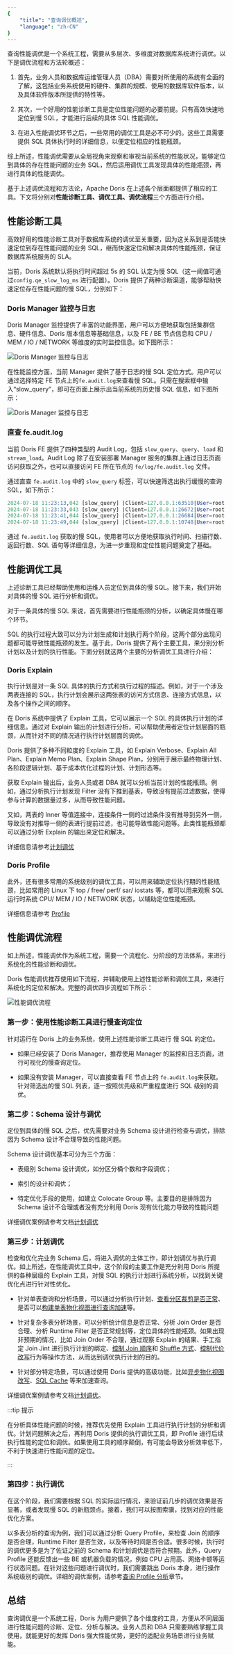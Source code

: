 ```yaml
---
{
    "title": "查询调优概述",
    "language": "zh-CN"
}
---
```


<!-- 
Licensed to the Apache Software Foundation (ASF) under one
or more contributor license agreements.  See the NOTICE file
distributed with this work for additional information
regarding copyright ownership.  The ASF licenses this file
to you under the Apache License, Version 2.0 (the
"License"); you may not use this file except in compliance
with the License.  You may obtain a copy of the License at

  http://www.apache.org/licenses/LICENSE-2.0

Unless required by applicable law or agreed to in writing,
software distributed under the License is distributed on an
"AS IS" BASIS, WITHOUT WARRANTIES OR CONDITIONS OF ANY
KIND, either express or implied.  See the License for the
specific language governing permissions and limitations
under the License.
-->

查询性能调优是一个系统工程，需要从多层次、多维度对数据库系统进行调优。以下是调优流程和方法轮概述：

1. 首先，业务人员和数据库运维管理人员（DBA）需要对所使用的系统有全面的了解，这包括业务系统使用的硬件、集群的规模、使用的数据库软件版本，以及具体软件版本所提供的特性等。

2. 其次，一个好用的性能诊断工具是定位性能问题的必要前提。只有高效快速地定位到慢 SQL，才能进行后续的具体 SQL 性能调优。

3. 在进入性能调优环节之后，一些常用的调优工具是必不可少的。这些工具需要提供 SQL 具体执行时的详细信息，以便定位相应的性能瓶颈。

综上所述，性能调优需要从全局视角来观察和审视当前系统的性能状况，能够定位到具体的存在性能问题的业务 SQL，然后运用调优工具发现具体的性能瓶颈，再进行具体的性能调优。

基于上述调优流程和方法论，Apache Doris 在上述各个层面都提供了相应的工具。下文将分别对**性能诊断工具、调优工具、调优流程**三个方面进行介绍。

## 性能诊断工具

高效好用的性能诊断工具对于数据库系统的调优至关重要，因为这关系到是否能快速定位到存在性能问题的业务 SQL，继而快速定位和解决具体的性能瓶颈，保证数据库系统服务的 SLA。

当前，Doris 系统默认将执行时间超过 5s 的 SQL 认定为慢 SQL（这一阈值可通过`config.qe_slow_log_ms` 进行配置）。Doris 提供了两种诊断渠道，能够帮助快速定位存在性能问题的慢 SQL，分别如下：

### Doris Manager 监控与日志

Doris Manager 监控提供了丰富的功能界面，用户可以方便地获取包括集群信息、硬件信息、Doris 版本信息等基础信息，以及 FE / BE 节点信息和 CPU / MEM / IO / NETWORK 等维度的实时监控信息。如下图所示：

![Doris Manager 监控与日志](/images/doris-manage-trace-log-1.png)

在性能监控方面，当前 Manager 提供了基于日志的慢 SQL 定位方式。用户可以通过选择特定 FE 节点上的`fe.audit.log`来查看慢 SQL。只需在搜索框中输入“slow_query”，即可在页面上展示出当前系统的历史慢 SQL 信息，如下图所示：

![Doris Manager 监控与日志](/images/doris-manage-trace-log-2.png)

### 直查 fe.audit.log

当前 Doris FE 提供了四种类型的 Audit Log，包括 `slow_query`、`query`、`load` 和 `stream_load`。Audit Log  除了在安装部署 Manager 服务的集群上通过日志页面访问获取之外，也可以直接访问 FE 所在节点的 `fe/log/fe.audit.log` 文件。

通过直查 `fe.audit.log` 中的 `slow_query` 标签，可以快速筛选出执行缓慢的查询 SQL，如下所示：

```sql
2024-07-18 11:23:13,042 [slow_query] |Client=127.0.0.1:63510|User=root|Ctl=internal|Db=tpch_sf1000|State=EOF|ErrorCode=0|ErrorMessage=|Time(ms)=11603|ScanBytes=236667379712|ScanRows=13649979418|ReturnRows=100|StmtId=1689|QueryId=91ff336304f14182-9ca537eee75b3856|IsQuery=true|isNereids=true|feIp=172.21.0.10|Stmt=select     c_name,     c_custkey,     o_orderkey,     o_orderdate,     o_totalprice,     sum(l_quantity) from     customer,     orders,     lineitem where     o_orderkey  in  (         select             l_orderkey         from             lineitem         group  by             l_orderkey  having                 sum(l_quantity)  >  300     )     and  c_custkey  =  o_custkey     and  o_orderkey  =  l_orderkey group  by     c_name,     c_custkey,     o_orderkey,     o_orderdate,     o_totalprice order  by     o_totalprice  desc,     o_orderdate limit  100|CpuTimeMS=918556|ShuffleSendBytes=3267419|ShuffleSendRows=89668|SqlHash=b4e1de9f251214a30188180f37907f7d|peakMemoryBytes=38720935552|SqlDigest=d41d8cd98f00b204e9800998ecf8427e|cloudClusterName=UNKNOWN|TraceId=|WorkloadGroup=normal|FuzzyVariables=|scanBytesFromLocalStorage=0|scanBytesFromRemoteStorage=0
2024-07-18 11:23:33,043 [slow_query] |Client=127.0.0.1:26672|User=root|Ctl=internal|Db=tpch_sf1000|State=EOF|ErrorCode=0|ErrorMessage=|Time(ms)=8978|ScanBytes=334985555968|ScanRows=10717654374|ReturnRows=100|StmtId=1815|QueryId=6e1fae453cb04d9a-b1e5f94d9cea1885|IsQuery=true|isNereids=true|feIp=172.21.0.10|Stmt=select     s_name,     count(*) as numwait from     supplier,     lineitem l1,     orders,     nation where     s_suppkey = l1.l_suppkey     and o_orderkey = l1.l_orderkey     and o_orderstatus = 'F'     and l1.l_receiptdate > l1.l_commitdate     and exists (         select             *         from             lineitem l2         where                 l2.l_orderkey = l1.l_orderkey           and l2.l_suppkey <> l1.l_suppkey     )     and not exists (         select             *         from             lineitem l3         where                 l3.l_orderkey = l1.l_orderkey           and l3.l_suppkey <> l1.l_suppkey           and l3.l_receiptdate > l3.l_commitdate     )     and s_nationkey = n_nationkey     and n_name = 'SAUDI ARABIA' group by     s_name order by     numwait desc,     s_name limit 100|CpuTimeMS=990127|ShuffleSendBytes=59208164|ShuffleSendRows=3651504|SqlHash=f8a30e4182d72cce3eff6cb385005b1f|peakMemoryBytes=10495660672|SqlDigest=d41d8cd98f00b204e9800998ecf8427e|cloudClusterName=UNKNOWN|TraceId=|WorkloadGroup=normal|FuzzyVariables=|scanBytesFromLocalStorage=0|scanBytesFromRemoteStorage=0
2024-07-18 11:23:41,044 [slow_query] |Client=127.0.0.1:26684|User=root|Ctl=internal|Db=tpch_sf1000|State=EOF|ErrorCode=0|ErrorMessage=|Time(ms)=8514|ScanBytes=334986551296|ScanRows=10717654374|ReturnRows=100|StmtId=1833|QueryId=4f91483464ce4aa8-beeed7dcb8675bc8|IsQuery=true|isNereids=true|feIp=172.21.0.10|Stmt=select     s_name,     count(*) as numwait from     supplier,     lineitem l1,     orders,     nation where     s_suppkey = l1.l_suppkey     and o_orderkey = l1.l_orderkey     and o_orderstatus = 'F'     and l1.l_receiptdate > l1.l_commitdate     and exists (         select             *         from             lineitem l2         where                 l2.l_orderkey = l1.l_orderkey           and l2.l_suppkey <> l1.l_suppkey     )     and not exists (         select             *         from             lineitem l3         where                 l3.l_orderkey = l1.l_orderkey           and l3.l_suppkey <> l1.l_suppkey           and l3.l_receiptdate > l3.l_commitdate     )     and s_nationkey = n_nationkey     and n_name = 'SAUDI ARABIA' group by     s_name order by     numwait desc,     s_name limit 100|CpuTimeMS=925841|ShuffleSendBytes=59223190|ShuffleSendRows=3651602|SqlHash=f8a30e4182d72cce3eff6cb385005b1f|peakMemoryBytes=10505123104|SqlDigest=d41d8cd98f00b204e9800998ecf8427e|cloudClusterName=UNKNOWN|TraceId=|WorkloadGroup=normal|FuzzyVariables=|scanBytesFromLocalStorage=0|scanBytesFromRemoteStorage=0
2024-07-18 11:23:49,044 [slow_query] |Client=127.0.0.1:10748|User=root|Ctl=internal|Db=tpch_sf1000|State=EOF|ErrorCode=0|ErrorMessage=|Time(ms)=8660|ScanBytes=334987673600|ScanRows=10717654374|ReturnRows=100|StmtId=1851|QueryId=4599cb1bab204f80-ac430dd78b45e3da|IsQuery=true|isNereids=true|feIp=172.21.0.10|Stmt=select     s_name,     count(*) as numwait from     supplier,     lineitem l1,     orders,     nation where     s_suppkey = l1.l_suppkey     and o_orderkey = l1.l_orderkey     and o_orderstatus = 'F'     and l1.l_receiptdate > l1.l_commitdate     and exists (         select             *         from             lineitem l2         where                 l2.l_orderkey = l1.l_orderkey           and l2.l_suppkey <> l1.l_suppkey     )     and not exists (         select             *         from             lineitem l3         where                 l3.l_orderkey = l1.l_orderkey           and l3.l_suppkey <> l1.l_suppkey           and l3.l_receiptdate > l3.l_commitdate     )     and s_nationkey = n_nationkey     and n_name = 'SAUDI ARABIA' group by     s_name order by     numwait desc,     s_name limit 100|CpuTimeMS=932664|ShuffleSendBytes=59223178|ShuffleSendRows=3651991|SqlHash=f8a30e4182d72cce3eff6cb385005b1f|peakMemoryBytes=10532849344|SqlDigest=d41d8cd98f00b204e9800998ecf8427e|cloudClusterName=UNKNOWN|TraceId=|WorkloadGroup=normal|FuzzyVariables=|scanBytesFromLocalStorage=0|scanBytesFromRemoteStorage=0
```

通过 `fe.audit.log` 获取的慢 SQL，使用者可以方便地获取执行时间、扫描行数、返回行数、SQL 语句等详细信息，为进一步重现和定位性能问题奠定了基础。

## 性能调优工具

上述诊断工具已经帮助使用和运维人员定位到具体的慢 SQL。接下来，我们开始对具体的慢 SQL 进行分析和调优。

对于一条具体的慢 SQL 来说，首先需要进行性能瓶颈的分析，以确定具体慢在哪个环节。

SQL 的执行过程大致可以分为计划生成和计划执行两个阶段，这两个部分出现问题都可能导致性能瓶颈的发生。基于此，Doris 提供了两个主要工具，来分别分析计划以及计划的执行性能。下面分别就这两个主要的分析调优工具进行介绍：

### Doris Explain

执行计划是对一条 SQL 具体的执行方式和执行过程的描述。例如，对于一个涉及两表连接的 SQL，执行计划会展示这两张表的访问方式信息、连接方式信息，以及各个操作之间的顺序。

在 Doris 系统中提供了 Explain 工具，它可以展示一个 SQL 的具体执行计划的详细信息。通过对 Explain 输出的计划进行分析，可以帮助使用者定位计划层面的瓶颈，从而针对不同的情况进行执行计划层面的调优。

Doris 提供了多种不同粒度的 Explain 工具，如 Explain Verbose、Explain All Plan、Explain Memo Plan、Explain Shape Plan，分别用于展示最终物理计划、各阶段逻辑计划、基于成本优化过程的计划、计划形态等。

获取 Explain 输出后，业务人员或者 DBA 就可以分析当前计划的性能瓶颈。例如，通过分析执行计划发现 Filter 没有下推到基表，导致没有提前过滤数据，使得参与计算的数据量过多，从而导致性能问题。

又如，两表的 Inner 等值连接中，连接条件一侧的过滤条件没有推导到另外一侧，导致没有对推导一侧的表进行提前过滤，也可能导致性能问题等。此类性能瓶颈都可以通过分析 Explain 的输出来定位和解决。

详细信息请参考[计划调优](../../query-acceleration/tuning/tuning-plan/)

### Doris Profile

此外，还有很多常用的系统级别的调优工具，可以用来辅助定位执行期的性能瓶颈，比如常用的 Linux 下 top / free/ perf/ sar/ iostats 等，都可以用来观察 SQL 运行时系统 CPU/ MEM / IO / NETWORK 状态，以辅助定位性能瓶颈。 

详细信息请参考 [Profile](../../query-acceleration/tuning/query-profile)

## 性能调优流程

如上所述，性能调优作为系统工程，需要一个流程化、分阶段的方法体系，来进行系统化的性能诊断和调优。

Doris 性能调优推荐使用如下流程，并辅助使用上述性能诊断和调优工具，来进行系统化的定位和解决。完整的调优四步流程如下所示：

![性能调优流程](/images/query-tuning-steps.jpg)

### 第一步：使用性能诊断工具进行慢查询定位

针对运行在 Doris 上的业务系统，使用上述性能诊断工具进行 慢 SQL 的定位。

- 如果已经安装了 Doris Manager，推荐使用 Manager 的监控和日志页面，进行可视化的慢查询定位。

- 如果没有安装 Manager，可以直接查看 FE 节点上的 `fe.audit.log`来获取。针对筛选出的慢 SQL 列表，逐一按照优先级和严重程度进行 SQL 级别的调优。

### 第二步：Schema 设计与调优

定位到具体的慢 SQL 之后，优先需要对业务 Schema 设计进行检查与调优，排除因为 Schema 设计不合理导致的性能问题。

Schema 设计调优基本可分为三个方面：

- 表级别 Schema 设计调优，如分区分桶个数和字段调优；

- 索引的设计和调优；

- 特定优化手段的使用，如建立 Colocate Group 等。主要目的是排除因为 Schema 设计不合理或者没有充分利用 Doris 现有优化能力导致的性能问题

详细调优案例请参考文档[计划调优](../../query-acceleration/tuning/tuning-plan/)

### 第三步：计划调优

检查和优化完业务 Schema 后，将进入调优的主体工作，即计划调优与执行调优。如上所述，在性能调优工具中，这个阶段的主要工作是充分利用 Doris 所提供的各种层级的 Explain 工具，对慢 SQL 的执行计划进行系统分析，以找到关键优化点进行针对性优化。

- 针对单表查询和分析场景，可以通过分析执行计划、[查看分区裁剪是否正常](../../query-acceleration/tuning/tuning-plan/optimizing-table-scanning)、是否可以[构建单表物化视图进行查询加速](../../query-acceleration/tuning/tuning-plan/transparent-rewriting-with-sync-mv)等。

- 针对复杂多表分析场景，可以分析统计信息是否正常、分析 Join Order 是否合理、分析 Runtime Filter 是否正常规划等，定位具体的性能瓶颈。如果出现非预期的情况，比如 Join Order 不合理，通过观察 Explain 的结果、手工指定 Join Jint 进行执行计划的绑定、[控制 Join 顺序](../../query-acceleration/tuning/tuning-plan/reordering-join-with-leading-hint)和 [Shuffle 方式](../../query-acceleration/tuning/tuning-plan/adjusting-join-shuffle)、[控制代价改写](../../query-acceleration/tuning/tuning-plan/controlling-hints-with-cbo-rule)行为等操作方法，从而达到调优执行计划的目的。

- 针对部分特定场景，可以通过使用 Doris 提供的高级功能，比如[异步物化视图改写](../../query-acceleration/tuning/tuning-plan/transparent-rewriting-with-async-mv)、[SQL Cache](../../query-acceleration/tuning/tuning-plan/accelerating-queries-with-sql-cache) 等来加速查询。

详细调优案例请参考文档[计划调优](../../query-acceleration/tuning/tuning-plan/)。

:::tip 提示

在分析具体性能问题的时候，推荐优先使用 Explain 工具进行执行计划的分析和调优。计划问题解决之后，再利用 Doris 提供的执行调优工具，即 Profile 进行后续执行性能的定位和调优。如果使用工具的顺序颠倒，有可能会导致分析效率低下，不利于快速进行性能问题的定位。

:::

### 第四步：执行调优

在这个阶段，我们需要根据 SQL 的实际运行情况，来验证前几步的调优效果是否显著，或者发现慢 SQL 的新瓶颈点。接着，我们可以按图索骥，找到对应的性能优化方案。

以多表分析的查询为例，我们可以通过分析 Query Profile，来检查 Join 的顺序是否合理，Runtime Filter 是否生效，以及等待时间是否合适。很多时候，执行时的调优更多是为了佐证之前的 Schema 和计划调优是否符合预期。此外，Query Profile 还能反馈出一些 BE 或机器负载的情况，例如 CPU 占用高、网络卡顿等运行状态问题。在针对这些问题进行调优时，我们需要跳出 Doris 本身，进行操作系统级别的调优。详细的调优案例，请参考[查询 Profile 分析](../../query-acceleration/tuning/query-profile)章节。

## 总结

查询调优是一个系统工程，Doris 为用户提供了各个维度的工具，方便从不同层面进行性能问题的诊断、定位、分析与解决。业务人员和 DBA 只需要熟练掌握工具使用，就能更好的发挥 Doris 强大性能优势，更好的适配业务场景进行业务赋能。